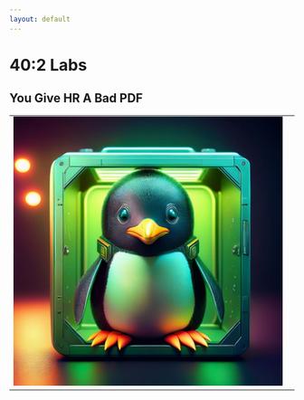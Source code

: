 ```yaml
---
layout: default
---
```


# 40:2 Labs

## You Give HR A Bad PDF 
<table>
  <tbody>
    <tr>
      <td><img src="../../images/40-2-labs/you-give-hr-a-bad-pdf/001.png" /></td>
      <td></td>
    </tr>
  </tbody>
</table>